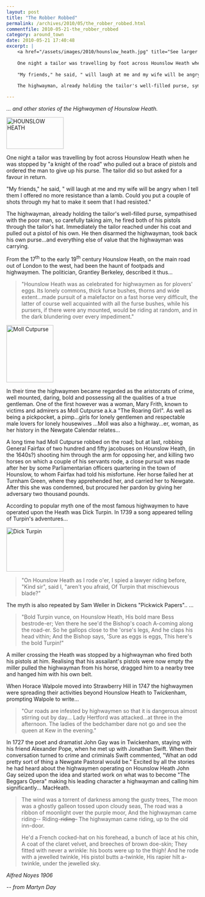 ```yaml
---
layout: post
title: "The Robber Robbed"
permalink: /archives/2010/05/the_robber_robbed.html
commentfile: 2010-05-21-the_robber_robbed
category: around_town
date: 2010-05-21 17:40:48
excerpt: |
    <a href="/assets/images/2010/hounslow_heath.jpg" title="See larger version of - HOUNSLOW HEATH "><img src="/assets/images/2010/hounslow_heath_thumb.jpg" width="150" height="83" alt="HOUNSLOW HEATH " class="photo left" /></a>
    
    One night a tailor was travelling by foot across Hounslow Heath when he was stopped by "a knight of the road" who pulled out a brace of pistols and ordered the man to give up his purse. The tailor did so but asked for a favour in return.
    
    "My friends," he said, " will laugh at me and my wife will be angry when I tell them I offered no more resistance than a lamb. Could you put a couple of shots through my hat to make it seem that I had resisted."
    
    The highwayman, already holding the tailor's well-filled purse, sympathised with the poor man, so carefully taking aim, he fired both of his pistols through the tailor's hat. Immediately the tailor reached under his coat and pulled out a pistol of his own. He then disarmed the highwayman, took back his own purse...and everything else of value that the highwayman was carrying.

---
```


*... and other stories of the Highwaymen of Hounslow Heath.*

<div markdown="1" class="box">
<a href="/assets/images/2010/hounslow_heath.jpg" title="See larger version of - HOUNSLOW HEATH "><img src="/assets/images/2010/hounslow_heath_thumb.jpg" width="150" height="83" alt="HOUNSLOW HEATH " class="photo left" /></a>

One night a tailor was travelling by foot across Hounslow Heath when he was stopped by "a knight of the road" who pulled out a brace of pistols and ordered the man to give up his purse. The tailor did so but asked for a favour in return.

"My friends," he said, " will laugh at me and my wife will be angry when I tell them I offered no more resistance than a lamb. Could you put a couple of shots through my hat to make it seem that I had resisted."

The highwayman, already holding the tailor's well-filled purse, sympathised with the poor man, so carefully taking aim, he fired both of his pistols through the tailor's hat. Immediately the tailor reached under his coat and pulled out a pistol of his own. He then disarmed the highwayman, took back his own purse...and everything else of value that the highwayman was carrying.

</div>
From the 17<sup>th</sup> to the early 19<sup>th</sup> century Hounslow Heath, on the main road out of London to the west, had been the haunt of footpads and highwaymen.
The politician, Grantley Berkeley, described it thus...

> "Hounslow Heath was as celebrated for highwaymen as for plovers' eggs. Its lonely commons, thick furse bushes, thorns and wide extent...made pursuit of a malefactor on a fast horse very difficult, the latter of course well acquainted with all the furse bushes, while his pursers, if there were any mounted, would be riding at random, and in the dark blundering over every impediment."

<a href="/assets/images/2010/moll_cutpurse.gif" title="See larger version of - Moll Cutpurse"><img src="/assets/images/2010/moll_cutpurse_thumb.gif" width="123" height="150" alt="Moll Cutpurse" class="photo right" /></a>

In their time the highwaymen became regarded as the aristocrats of crime, well mounted, daring, bold and possessing all the qualities of a true gentleman. One of the first however was a woman, Mary Frith, known to victims and admirers as Moll Cutpurse a.k.a "The Roaring Girl". As well as being a pickpocket, a pimp...girls for lonely gentlemen and respectable male lovers for lonely housewives ...Moll was also a highway...er, woman, as her history in the Newgate Calendar relates...

A long time had Moll Cutpurse robbed on the road; but at last, robbing General Fairfax of two hundred and fifty jacobuses on Hounslow Heath, (in the 1640s?) shooting him through the arm for opposing her, and killing two horses on which a couple of his servants rode, a close pursuit was made after her by some Parliamentarian officers quartering in the town of Hounslow, to whom Fairfax had told his misfortune. Her horse failed her at Turnham Green, where they apprehended her, and carried her to Newgate. After this she was condemned, but procured her pardon by giving her adversary two thousand pounds.

According to popular myth one of the most famous highwaymen to have operated upon the Heath was Dick Turpin. In 1739 a song appeared telling of Turpin's adventures...

<a href="/assets/images/2010/Dick_Turpin_Highway_Robber.jpg" title="See larger version of - Dick Turpin"><img src="/assets/images/2010/Dick_Turpin_Highway_Robber_thumb.jpg" width="150" height="116" alt="Dick Turpin" class="photo right" /></a>

> "On Hounslow Heath as I rode o'er,
>  I spied a lawyer riding before,
>  "Kind sir", said I, "aren't you afraid,
>  Of Turpin that mischievous blade?"
> 
 The myth is also repeated by Sam Weller in Dickens "Pickwick Papers".. ...

> "Bold Turpin vunce, on Hounslow Heath,
>  His bold mare Bess bestrode-er;
>  Ven there he see'd the Bishop's coach
>  A-coming along the road-er.
> So he gallops close to the 'orse's legs,
> And he claps his head vithin;
> And the Bishop says, 'Sure as eggs is eggs,
> This here's the bold Turpin!"

A miller crossing the Heath was stopped by a highwayman who fired both his pistols at him. Realising that his assailant's pistols were now empty the miller pulled the highwayman from his horse, dragged him to a nearby tree and hanged him with his own belt.

When Horace Walpole moved into Strawberry Hill in 1747 the highwaymen were spreading their activities beyond Hounslow Heath to Twickenham, prompting Walpole to write...

> "Our roads are infested by highwaymen so that it is dangerous almost stirring out by day... Lady Hertford was attacked...at three in the afternoon. The ladies of the bedchamber dare not go and see the queen at Kew in the evening."

In 1727 the poet and dramatist John Gay was in Twickenham, staying with his friend Alexander Pope, when he met up with Jonathan Swift. When their conversation turned to crime and criminals Swift commented, "What an odd pretty sort of thing a Newgate Pastoral would be." Excited by all the stories he had heard about the highwaymen operating on Hounslow Heath John Gay seized upon the idea and started work on what was to become "The Beggars Opera" making his leading character a highwayman and calling him significantly... MacHeath.

> The wind was a torrent of darkness among the gusty trees,
>  The moon was a ghostly galleon tossed upon cloudy seas,
>  The road was a ribbon of moonlight over the purple moor,
>  And the highwayman came riding--
>  Riding-~~riding-~~
>  The highwayman came riding, up to the old inn-door.
> 
>  He'd a French cocked-hat on his forehead, a bunch of lace at his chin,
>  A coat of the claret velvet, and breeches of brown doe-skin;
>  They fitted with never a wrinkle: his boots were up to the thigh!
>  And he rode with a jewelled twinkle,
>  His pistol butts a-twinkle,
>  His rapier hilt a-twinkle, under the jewelled sky.
> 
 <cite>Alfred Noyes 1906</cite>

<cite>-- from Martyn Day</cite>
